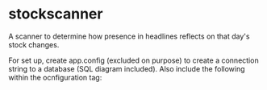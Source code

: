 # stockscanner
A scanner to determine how presence in headlines reflects on that day's stock changes.

For set up, create app.config (excluded on purpose) to create a connection string to a database (SQL diagram included). Also include the following within the ocnfiguration tag:

  <appSettings>
    <add key="NyTimesApiKey" value="<key>" />
    <add key="EmailAddress" value="<email>" />
    <add key="EmailPassword" value="<password>" />
    <add key="EmailHost" value="<email host>" />
  </appSettings>